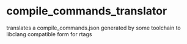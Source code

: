 # compile_commands_translator
translates a compile_commands.json generated by some toolchain to libclang compatible form for rtags
